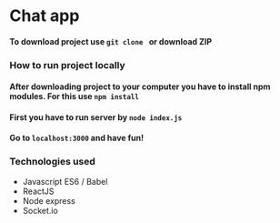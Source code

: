 # Chat app 
#### To download project use ```git clone ``` or download ZIP
### How to run project locally 

#### After downloading project to your computer you have to install npm modules. For this use ```npm install ```

#### First you have to run server by ``` node index.js ```
#### Go to ``` localhost:3000 ``` and have fun!


### Technologies used
+ Javascript ES6 / Babel
+ ReactJS
+ Node express
+ Socket.io
